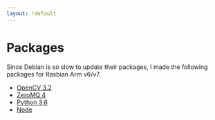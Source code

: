 ```yaml
---
layout: !default
---
```


# Packages

Since Debian is so slow to update their packages, I made the following
packages for Rasbian Arm v6/v7.

- [OpenCV 3.2](../debian_packages/)
- [ZeroMQ 4](../debian_packages/)
- [Python 3.6](../debian_packages/)
- [Node](../debian_packages/)







